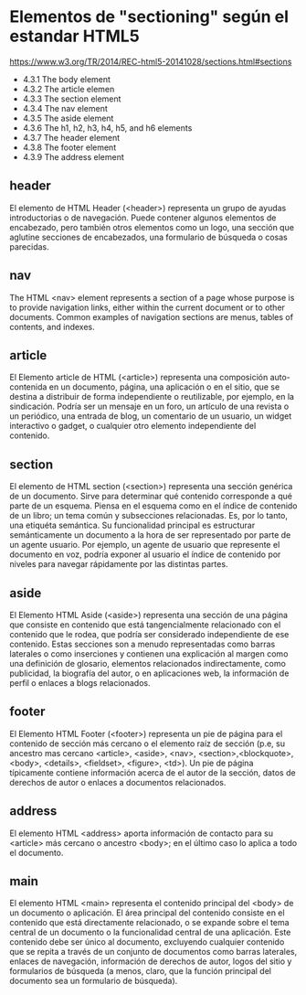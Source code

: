 # Elementos de "sectioning" según el estandar HTML5 #

https://www.w3.org/TR/2014/REC-html5-20141028/sections.html#sections

- 4.3.1 The body element
- 4.3.2 The article elemen
- 4.3.3 The section element
- 4.3.4 The nav element
- 4.3.5 The aside element
- 4.3.6 The h1, h2, h3, h4, h5, and h6 elements
- 4.3.7 The header element
- 4.3.8 The footer element
- 4.3.9 The address element

## header ##

El elemento de HTML Header (&lt;header>) representa un grupo de ayudas introductorias o de navegación. Puede contener algunos elementos de encabezado, pero también otros elementos como un logo, una sección que aglutine secciones de encabezados, una formulario de búsqueda o cosas parecidas.

## nav ##

The HTML &lt;nav> element represents a section of a page whose purpose is to provide navigation links, either within the current document or to other documents. Common examples of navigation sections are menus, tables of contents, and indexes.

## article ##

El Elemento article de HTML (&lt;article>) representa una composición auto-contenida en un documento, página, una aplicación o en el sitio, que se destina a distribuir de forma independiente o reutilizable, por ejemplo, en la sindicación. Podría ser un mensaje en un foro, un artículo de una revista o un periódico, una entrada de blog, un comentario de un usuario, un widget interactivo o gadget, o cualquier otro elemento independiente del contenido.

## section ##

El elemento de HTML section (&lt;section>) representa una sección genérica de un documento. Sirve para determinar qué contenido corresponde a qué parte de un esquema. Piensa en el esquema como en el índice de contenido de un libro; un tema común y subsecciones relacionadas.  Es, por lo tanto, una etiquéta semántica. Su funcionalidad principal es estructurar semánticamente un documento a la hora de ser representado por parte de un agente usuario. Por ejemplo, un agente de usuario que represente el documento en voz, podría exponer al usuario el índice de contenido por niveles para navegar rápidamente por las distintas partes.

## aside ##

El Elemento HTML Aside (&lt;aside>) representa una sección de una página que consiste en contenido que está tangencialmente relacionado con el contenido que le rodea, que podría ser considerado independiente de ese contenido. Estas secciones son a menudo representadas como barras laterales o como inserciones y contienen una explicación al margen como una definición de glosario, elementos relacionados indirectamente, como publicidad, la biografía del autor, o en aplicaciones web, la información de perfil o enlaces a blogs relacionados.

## footer ##

El Elemento HTML Footer (&lt;footer>) representa un pie de página para el contenido de sección más cercano o el elemento  raíz de sección (p.e, su ancestro mas cercano &lt;article>, &lt;aside>, &lt;nav>, &lt;section>,&lt;blockquote>, &lt;body>, &lt;details>, &lt;fieldset>, &lt;figure>, &lt;td>). Un pie de página típicamente contiene información acerca de el autor de la sección, datos de derechos de autor o enlaces a documentos relacionados.

## address ##

El elemento HTML &lt;address> aporta información de contacto para su &lt;article> más cercano o ancestro &lt;body>; en el último caso lo aplica a todo el documento.

## main ##

El elemento HTML &lt;main>  representa el contenido principal del &lt;body> de un documento o aplicación. El área principal del contenido consiste en el contenido que está directamente relacionado, o se expande sobre el tema central de un documento o la funcionalidad central de una aplicación. Este contenido debe ser único al documento, excluyendo cualquier contenido que se repita a través de un conjunto de documentos como barras laterales, enlaces de navegación, información de derechos de autor, logos del sitio y formularios de búsqueda (a menos, claro, que la función principal del documento sea un formulario de búsqueda).